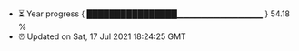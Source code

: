 - ⏳ Year progress { ████████████████▁▁▁▁▁▁▁▁▁▁▁▁▁▁ } 54.18 %
- ⏰ Updated on Sat, 17 Jul 2021 18:24:25 GMT

